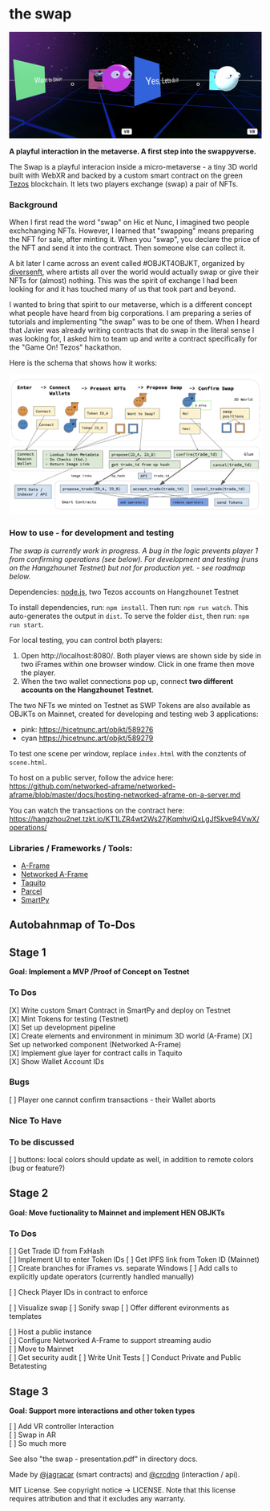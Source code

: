 # the swap

![](docs/screen.jpg)

**A playful interaction in the metaverse. A first step into the swappyverse.**

The Swap is a playful interacion inside a micro-metaverse - a tiny 3D world built with WebXR and backed by a custom smart contract on the green [Tezos](https://tezos.com/) blockchain. It lets two players exchange (swap) a pair of NFTs. 

### Background

When I first read the word "swap" on Hic et Nunc, I imagined two people exchchanging NFTs. However, I learned that "swapping" means preparing the NFT for sale, after minting it. When you "swap", you declare the price of the NFT and send it into the contract. Then someone else can collect it.

A bit later I came across an event called #OBJKT4OBJKT, organized by [diversenft](https://diversenft.art/), where artists all over the world would actually swap or give their NFTs for (almost) nothing. This was the spirit of exchange I had been looking for and it has touched many of us that took part and beyond.

I wanted to bring that spirit to our metaverse, which is a different concept what people have heard from big corporations. I am preparing a series of tutorials and implementing "the swap" was to be one of them. When I heard that Javier was already writing contracts that do swap in the literal sense I was looking for, I asked him to team up and write a contract specifically for the "Game On! Tezos" hackathon. 

Here is the schema that shows how it works:

![](docs/diagram.jpg)

### How to use - for development and testing 

*The swap is currently work in progress. A bug in the logic prevents player 1 from confirming operations (see below). For development and testing (runs on the Hangzhounet Testnet) but not for production yet. - see roadmap below.*

Dependencies: [node.js](https://nodejs.org/en/), two Tezos accounts on Hangzhounet Testnet

To install dependencies, run: `npm install`.
Then run: `npm run watch`. This auto-generates the output in `dist`.
To serve the folder `dist`, then run: `npm run start`. 

For local testing, you can control both players:

1. Open http://localhost:8080/. Both player views are shown side by side in two iFrames within one browser window. Click in one frame then move the player. 
2. When the two wallet connections pop up, connect **two different accounts on the Hangzhounet Testnet**.

The two NFTs we minted on Testnet as SWP Tokens are also available as OBJKTs on Mainnet, created for developing and testing web 3 applications: 

* pink: https://hicetnunc.art/objkt/589276
* cyan https://hicetnunc.art/objkt/589279 

To test one scene per window, replace `index.html` with the conztents of `scene.html`.

To host on a public server, follow the advice here: 
https://github.com/networked-aframe/networked-aframe/blob/master/docs/hosting-networked-aframe-on-a-server.md

You can watch the transactions on the contract here: https://hangzhou2net.tzkt.io/KT1LZR4wt2Ws27jKqmhviQxLgJfSkve94VwX/operations/

### Libraries / Frameworks / Tools: 

* [A-Frame](https://aframe.io/)
* [Networked A-Frame](https://github.com/networked-aframe/networked-aframe)
* [Taquito](https://tezostaquito.io/)
* [Parcel](https://parceljs.org/)
* [SmartPy](https://smartpy.io/)

## Autobahnmap of To-Dos
## Stage 1 
**Goal: Implement a MVP /Proof of Concept on Testnet**

### To Dos
[X] Write custom Smart Contract in SmartPy and deploy on Testnet       
[X] Mint Tokens for testing (Testnet)    
[X] Set up development pipeline    
[X] Create elements and environment in minimum 3D world (A-Frame)
[X] Set up networked component (Networked A-Frame)   
[X] Implement glue layer for contract calls in Taquito    
[X] Show Wallet Account IDs   

### Bugs
[ ] Player one cannot confirm transactions - their Wallet aborts     

### Nice To Have

### To be discussed
[ ] buttons: local colors should update as well, in addition to remote colors (bug or feature?)

## Stage 2
**Goal: Move fuctionality to Mainnet and implement HEN OBJKTs**

### To Dos
[ ] Get Trade ID from FxHash  
[ ] Implement UI to enter Token IDs
[ ] Get IPFS link from Token ID (Mainnet)    
[ ] Create branches for iFrames vs. separate Windows
[ ] Add calls to explicitly update operators (currently handled manually)

[ ] Check Player IDs in contract to enforce    

[ ] Visualize swap
[ ] Sonify swap
[ ] Offer different evironments as templates 

[ ] Host a public instance     
[ ] Configure Networked A-Frame to support streaming audio    
[ ] Move to Mainnet    
[ ] Get security audit
[ ] Write Unit Tests
[ ] Conduct Private and Public Betatesting

## Stage 3
**Goal: Support more interactions and other token types**

[ ] Add VR controller Interaction    
[ ] Swap in AR    
[ ] So much more    

See also "the swap - presentation.pdf" in directory docs.

Made by [@jagracar](https://twitter.com/jagracar) (smart contracts) and [@crcdng](https://twitter.com/crcdng) (interaction / api).

MIT License. See copyright notice -> LICENSE. Note that this license requires attribution and that it excludes any warranty.
